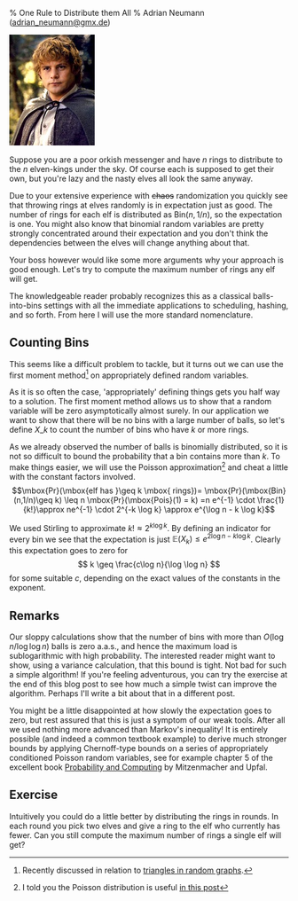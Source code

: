 % One Rule to Distribute them All
% Adrian Neumann (adrian_neumann@gmx.de)

![Share... the load](pictures/sam.jpg "Copyright probably with New Line Cinema")

Suppose you are a poor orkish messenger and have $n$ rings to distribute to the $n$ elven-kings under the sky. Of course each is supposed to get their own, but you're lazy and the nasty elves all look the same anyway.

Due to your extensive experience with ~~chaos~~ randomization you quickly see that throwing rings at elves randomly is in expectation just as good. The number of rings for each elf is distributed as $\mbox{Bin}(n,1/n)$, so the expectation is one. You might also know that binomial random variables are pretty strongly concentrated around their expectation and you don't think the dependencies between the elves will change anything about that. 

Your boss however would like some more arguments why your approach is good enough. Let's try to compute the maximum number of rings any elf will get.

The knowledgeable reader probably recognizes this as a classical balls-into-bins settings with all the immediate applications to scheduling, hashing, and so forth. From here I will use the more standard nomenclature.

<!--more-->

Counting Bins
-------------

This seems like a difficult problem to tackle, but it turns out we can use the first moment method[^1] on appropriately defined random variables.

As it is so often the case, 'appropriately' defining things gets you half way to a solution. The first moment method allows us to show that a random variable will be zero asymptotically almost surely. In our application we want to show that there will be no bins with a large number of balls, so let's define $X\_k$ to count the number of bins who have $k$ or more rings. 

As we already observed the number of balls is binomially distributed, so it is not so difficult to bound the probability that a bin contains more than $k$. To make things easier, we will use the Poisson approximation[^2] and cheat a little with the constant factors involved.
$$\mbox{Pr}(\mbox{elf has }\geq k \mbox{ rings})= \mbox{Pr}(\mbox{Bin}(n,1/n)\geq k) \leq n \mbox{Pr}(\mbox{Pois}(1) = k) =n e^{-1} \cdot \frac{1}{k!}\approx ne^{-1} \cdot 2^{-k \log k} \approx e^{\log n - k \log k}$$

We used Stirling to approximate $k! \approx 2^{k\log k}$. By defining an indicator for every bin we see that the expectation is just $\mathbb{E}(X_k) \leq e^{2\log n - k \log k}$. Clearly this expectation goes to zero for 
$$
k \geq \frac{c\log n}{\log \log n}
$$
for some suitable $c$, depending on the exact values of the constants in the exponent.

Remarks
-------

Our sloppy calculations show that the number of bins with more than $O(\log n/\log \log n)$ balls is zero a.a.s., and hence the maximum load is sublogarithmic with high probability. The interested reader might want to show, using a variance calculation, that this bound is tight. Not bad for such a simple algorithm! If you're feeling adventurous, you can try the exercise at the end of this blog post to see how much a simple twist can improve the algorithm. Perhaps I'll write a bit about that in a different post.

You might be a little disappointed at how slowly the expectation goes to zero, but rest assured that this is just a symptom of our weak tools. After all we used nothing more advanced than Markov's inequality! It is entirely possible (and indeed a common textbook example) to derive much stronger bounds by applying Chernoff-type bounds on a series of appropriately conditioned Poisson random variables, see for example chapter 5 of the excellent book [Probability and Computing](http://books.google.com/books/about/Probability\_and\_computing.html?id=0bAYl6d7hvkC) by Mitzenmacher and Upfal.

Exercise
--------

Intuitively you could do a little better by distributing the rings in rounds. In each round you pick two elves and give a ring to the elf who currently has fewer. Can you still compute the maximum number of rings a single elf will get?

[^1]: Recently discussed in relation to [triangles in random graphs](http://zufallstee.blogspot.com/2011/10/triangles-in-random-graphs.html).
[^2]: I told you the Poisson distribution is useful [in this post](http://zufallstee.blogspot.com/2011/10/poisson-distribution.html)